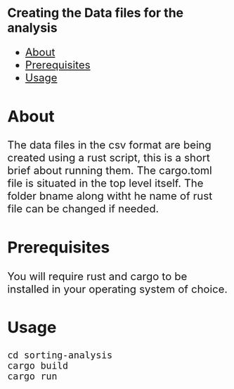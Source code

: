 # Creating the Data files for the analysis

<font size=5>

- [About ](#about-)
- [Prerequisites](#prerequisites)
- [Usage ](#usage-)

## About <a name = "about"></a>

The data files in the csv format are being created using a rust script, this is a short brief about running them. The cargo.toml file is situated in the top level itself. The folder bname along witht he name of rust file can be changed if needed.

## Prerequisites<a name = "prerequisites"></a>

You will require rust and cargo to be installed in your operating system of choice.

## Usage <a name = "usage"></a>

```
cd sorting-analysis
cargo build
cargo run
```
